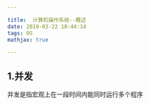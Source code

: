 ```yaml
---

title:  计算机操作系统--概述
date: 2019-03-22 10:44:14
tags: OS
mathjax: true

---
```


## 1.并发

并发是指宏观上在一段时间内能同时运行多个程序